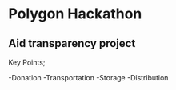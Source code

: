 # Polygon Hackathon

##
## Aid transparency project

Key Points;

   -Donation
   -Transportation
   -Storage
   -Distribution
     
